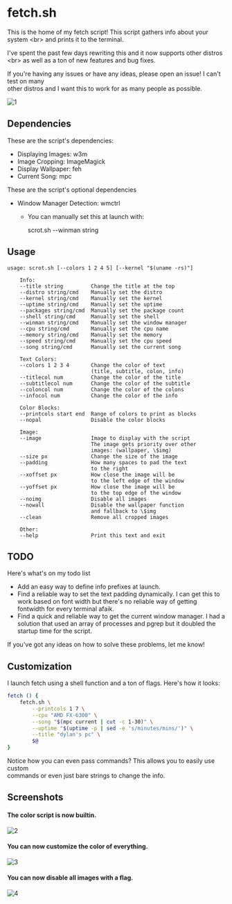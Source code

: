 # fetch.sh

This is the home of my fetch script! This script gathers info about your system
<br\> and prints it to the terminal.

I've spent the past few days rewriting this and it now supports other distros
<br\> as well as a ton of new features and bug fixes.

If you're having any issues or have any ideas, please open an issue! I can't test on many
<br/> other distros and I want this to work for as many people as possible.

![1](https://sr.ht/5aNV.png)


## Dependencies

These are the script's dependencies:

-  Displaying Images: w3m
-  Image Cropping: ImageMagick
-  Display Wallpaper: feh
-  Current Song: mpc

These are the script's optional dependencies
-  Window Manager Detection: wmctrl
    - You can manually set this at launch with:


        scrot.sh --winman string


## Usage

    usage: scrot.sh [--colors 1 2 4 5] [--kernel "$(uname -rs)"]

        Info:
        --title string         Change the title at the top
        --distro string/cmd    Manually set the distro
        --kernel string/cmd    Manually set the kernel
        --uptime string/cmd    Manually set the uptime
        --packages string/cmd  Manually set the package count
        --shell string/cmd     Manually set the shell
        --winman string/cmd    Manually set the window manager
        --cpu string/cmd       Manually set the cpu name
        --memory string/cmd    Manually set the memory
        --speed string/cmd     Manually set the cpu speed
        --song string/cmd      Manually set the current song

        Text Colors:
        --colors 1 2 3 4       Change the color of text
                               (title, subtitle, colon, info)
        --titlecol num         Change the color of the title
        --subtitlecol num      Change the color of the subtitle
        --coloncol num         Change the color of the colons
        --infocol num          Change the color of the info

        Color Blocks:
        --printcols start end  Range of colors to print as blocks
        --nopal                Disable the color blocks

        Image:
        --image                Image to display with the script
                               The image gets priority over other
                               images: (wallpaper, \$img)
        --size px              Change the size of the image
        --padding              How many spaces to pad the text
                               to the right
        --xoffset px           How close the image will be
                               to the left edge of the window
        --yoffset px           How close the image will be
                               to the top edge of the window
        --noimg                Disable all images
        --nowall               Disable the wallpaper function
                               and fallback to \$img
        --clean                Remove all cropped images

        Other:
        --help                 Print this text and exit


## TODO

Here's what's on my todo list

- Add an easy way to define info prefixes at launch.
- Find a reliable way to set the text padding dynamically. I can get this to
  <br/> work based on font width but there's no reliable way of getting
  <br/> fontwidth for every terminal afaik.
- Find a quick and reliable way to get the current window manager. I had a
  <br/> solution that used an array of processes and pgrep but it doubled the
  <br/> startup time for the script.

If you've got any ideas on how to solve these problems, let me know!


## Customization

I launch fetch using a shell function and a ton of flags. Here's how it looks:

```sh
fetch () {
    fetch.sh \
        --printcols 1 7 \
        --cpu "AMD FX-6300" \
        --song "$(mpc current | cut -c 1-30)" \
        --uptime "$(uptime -p | sed -e 's/minutes/mins/')" \
        --title "dylan's pc" \
        $@
}
```

Notice how you can even pass commands? This allows you to easily use custom
<br/> commands or even just bare strings to change the info.


## Screenshots

#### The color script is now builtin.
![2](https://sr.ht/Z9hZ.png)

#### You can now customize the color of everything.
![3](https://sr.ht/hy7m.png)

#### You can now disable all images with a flag.
![4](https://sr.ht/zujR.png)
